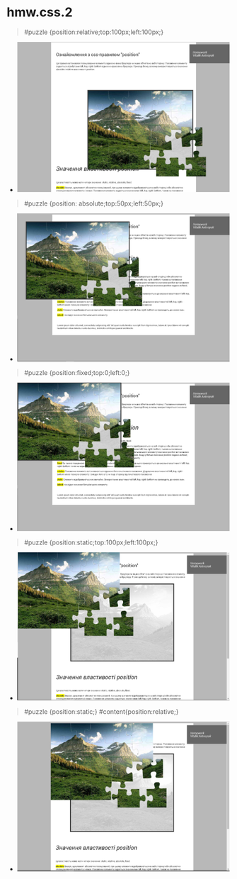 # hmw.css.2
> #puzzle {position:relative;top:100px;left:100px;}
+ ![#1](img/bonus/relative.png)

> #puzzle {position: absolute;top:50px;left:50px;}
+ ![#2](img/bonus/absolute.png)

> #puzzle {position:fixed;top:0;left:0;}
+ ![#3](img/bonus/fixed.png)

> #puzzle {position:static;top:100px;left:100px;}
+ ![#4](img/bonus/static.png)

> #puzzle {position:static;} #content{position:relative;}
+ ![#5](img/bonus/without.position.png)



